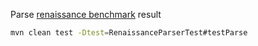Parse [renaissance benchmark](https://github.com/renaissance-benchmarks/renaissance) result

```sh
mvn clean test -Dtest=RenaissanceParserTest#testParse
```